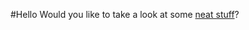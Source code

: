 #Hello
Would you like to take a look at some [neat stuff](https://nathansolomon1678.github.io/neat-stuff)?
